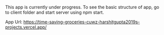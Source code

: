 This app is currently under progress.
To see the basic structure of app, go to client folder and start server using npm start.

App Url: https://time-saving-groceries-cuwz-harshitgupta2019s-projects.vercel.app/
